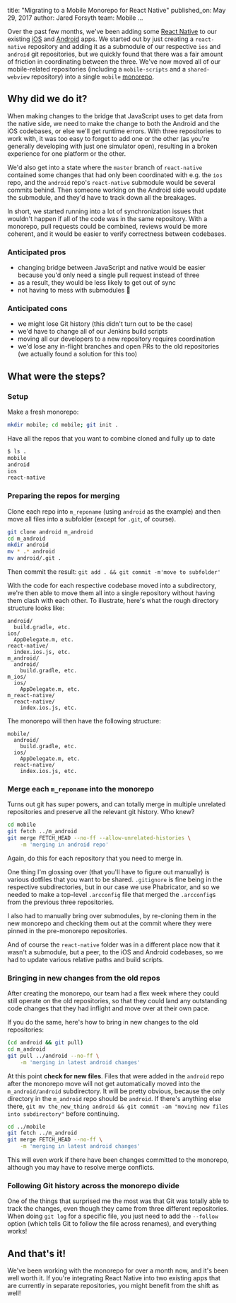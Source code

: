 title: "Migrating to a Mobile Monorepo for React Native"
published_on: May 29, 2017
author: Jared Forsyth
team: Mobile
...

Over the past few months, we've been adding some [React
Native](https://github.com/facebook/react-native) to our existing
[iOS](https://itunes.apple.com/us/app/khan-academy-you-can-learn-anything/id469863705?mt=8)
and
[Android](https://play.google.com/store/apps/details?id=org.khanacademy.android&hl=en)
apps. We started out by just creating a `react-native` repository and adding
it as a submodule of our respective `ios` and `android` git repositories, but
we quickly found that there was a fair amount of friction in coordinating
between the three. We've now moved all of our mobile-related repositories
(including a `mobile-scripts` and a `shared-webview` repository) into a single
`mobile` [monorepo](https://danluu.com/monorepo/).

## Why did we do it?

When making changes to the bridge that JavaScript uses to get data from the
native side, we need to make the change to both the Android and the iOS
codebases, or else we'll get runtime errors. With three repositories to work
with, it was too easy to forget to add one or the other (as you're generally
developing with just one simulator open), resulting in a broken experience for
one platform or the other.

We'd also get into a state where the `master` branch of `react-native`
contained some changes that had only been coordinated with e.g. the `ios`
repo, and the `android` repo's `react-native` submodule would be several
commits behind. Then someone working on the Android side would update the
submodule, and they'd have to track down all the breakages.

In short, we started running into a lot of synchronization issues that
wouldn't happen if all of the code was in the same repository. With a
monorepo, pull requests could be combined, reviews would be more coherent, and
it would be easier to verify correctness between codebases.

### Anticipated pros

- changing bridge between JavaScript and native would be easier because
  you'd only need a single pull request instead of three
- as a result, they would be less likely to get out of sync
- not having to mess with submodules 🎉

### Anticipated cons

- we might lose Git history (this didn't turn out to be the case)
- we'd have to change all of our Jenkins build scripts
- moving all our developers to a new repository requires coordination
- we'd lose any in-flight branches and open PRs to the old repositories (we
  actually found a solution for this too)

## What were the steps?

### Setup

Make a fresh monorepo:

```sh
mkdir mobile; cd mobile; git init .
```

Have all the repos that you want to combine cloned and fully up to date

```sh
$ ls .
mobile
android
ios
react-native
```

### Preparing the repos for merging

Clone each repo into `m_reponame` (using `android` as the example) and then
move all files into a subfolder (except for `.git`, of course).

```sh
git clone android m_android
cd m_android
mkdir android
mv * .* android
mv android/.git .
```

Then commit the result: `git add . && git commit -m'move to subfolder'`

With the code for each respective codebase moved into a subdirectory, we're
then able to move them all into a single repository without having them clash
with each other. To illustrate, here's what the rough directory structure
looks like:

```
android/
  build.gradle, etc.
ios/
  AppDelegate.m, etc.
react-native/
  index.ios.js, etc.
m_android/
  android/
    build.gradle, etc.
m_ios/
  ios/
    AppDelegate.m, etc.
m_react-native/
  react-native/
    index.ios.js, etc.
```

The monorepo will then have the following structure:

```
mobile/
  android/
    build.gradle, etc.
  ios/
    AppDelegate.m, etc.
  react-native/
    index.ios.js, etc.
```

### Merge each `m_reponame` into the monorepo

Turns out git has super powers, and can totally merge in multiple unrelated
repositories and preserve all the relevant git history. Who knew?

```sh
cd mobile
git fetch ../m_android
git merge FETCH_HEAD --no-ff --allow-unrelated-histories \
    -m 'merging in android repo'
```

Again, do this for each repository that you need to merge in.

One thing I'm glossing over (that you'll have to figure out manually) is
various dotfiles that you want to be shared. `.gitignore` is fine being in the
respective subdirectories, but in our case we use Phabricator, and so we
needed to make a top-level `.arcconfig` file that merged the `.arcconfig`s
from the previous three repositories.

I also had to manually bring over submodules, by re-cloning them in the new
monorepo and checking them out at the commit where they were pinned in the
pre-monorepo repositories.

And of course the `react-native` folder was in a different place now that it
wasn't a submodule, but a peer, to the iOS and Android codebases, so we had to
update various relative paths and build scripts.

### Bringing in new changes from the old repos

After creating the monorepo, our team had a flex week where they could still
operate on the old repositories, so that they could land any outstanding code
changes that they had inflight and move over at their own pace.

If you do the same, here's how to bring in new changes to the old
repositories:

```sh
(cd android && git pull)
cd m_android
git pull ../android --no-ff \
    -m 'merging in latest android changes'
```

At this point **check for new files**. Files that were added in the `android`
repo after the monorepo move will not get automatically moved into the
`m_android/android` subdirectory. It will be pretty obvious, because the only
directory in the `m_android` repo should be `android`. If there's anything
else there, `git mv the_new_thing android && git commit -am "moving new files
into subdirectory"` before continuing.

```sh
cd ../mobile
git fetch ../m_android
git merge FETCH_HEAD --no-ff \
    -m 'merging in latest android changes'
```

This will even work if there have been changes committed to the monorepo,
although you may have to resolve merge conflicts.

### Following Git history across the monorepo divide

One of the things that surprised me the most was that Git was totally able to
track the changes, even though they came from three different repositories.
When doing `git log` for a specific file, you just need to add the `--follow`
option (which tells Git to follow the file across renames), and everything
works!

## And that's it!

We've been working with the monorepo for over a month now, and it's been well
worth it. If you're integrating React Native into two existing apps that are
currently in separate repositories, you might benefit from the shift as well!
